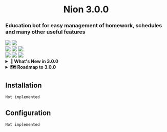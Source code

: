 <div align="center">
  <h1>Nion 3.0.0</h1>
</div>

<h3>Education bot for easy management of homework, schedules and many other useful features</h3>

<div>
  <img src="https://img.shields.io/github/issues/NIKTO-IZ-NIOTKYDA/Nion?style=flat-square&label=🔴 Issues&color=red">
  <img src="https://img.shields.io/github/issues-pr/NIKTO-IZ-NIOTKYDA/Nion?style=flat-square&label=🟢 PRs&color=green">
</div>

<div>
  <img src="https://img.shields.io/github/actions/workflow/status/NIKTO-IZ-NIOTKYDA/Nion/Lint.yml?branch=master&label=⚙️ Lint&style=flat-square&color=">
  <img src="https://img.shields.io/github/actions/workflow/status/NIKTO-IZ-NIOTKYDA/Nion/Build.yml?branch=master&label=📑 Tests&style=flat-square&color=">
  <img src="https://img.shields.io/github/actions/workflow/status/NIKTO-IZ-NIOTKYDA/Nion/Deploy.yml?branch=master&label=🎉 Deploy&style=flat-square&color=">
</div>

<div>
  <img src="https://img.shields.io/github/license/NIKTO-IZ-NIOTKYDA/Nion?style=flat-square&label=📜 License">
  <img src="https://img.shields.io/github/contributors/NIKTO-IZ-NIOTKYDA/Nion?style=flat-square&label=👤 Contributors">
  <img src="https://img.shields.io/github/repo-size/NIKTO-IZ-NIOTKYDA/Nion?style=flat-square&label=💾 Repo size">
</div>

<details>
  <summary><b>🚀 What's New in 3.0.0</b></summary>
  <div align="left">

### 🚀 GitHub
- [ ] API documentation
- [ ] Cached GitHub Actions workflows

### 🔨 Codebase Modernization
- [ ] Full migration to **snake_case**
- [ ] Priority-based logging system:
  Supported levels: `DEBUG`, `INFO`, `WARN`, `ERROR`, `CRITICAL`
- [ ] Pytest integration with 85%+ coverage

### 🔑 PermissionsManager
- [ ] Automatic JSON ⇆ DB synchronization
- [ ] Redis caching for permission checks

### ⚙️ Backend System
- [ ] Delta updates for reduced bandwidth
- [ ] Centralized validation in FastAPI handlers rather than `backend/app/database/requests`
- [ ] Public API features
  - [ ] Traefik reverse proxy
  - [ ] Prometheus/Grafana monitoring

### 🤖 Bot
- [ ] Performance optimizations:
  - [ ] Async I/O operations
  - [ ] Reduced response time to a request
- [ ] Homework management:
  - [ ] Change history for the lesson
  - [ ] Multiple media attachments
  - [ ] New formatting system: `!!p ⇒ §`, `!!n ⇒ №`
- [ ] Schedule system:
  - [ ] History of schedule changes
  - [ ] Exam schedule changes
- [ ] Optional notifications

  </div>
</details>
<details>
  <summary><b>🗺️ Roadmap to 3.0.0</b></summary>
  
**Overall Progress**
<!-- Progress bar scale: █ = 5% | ░ = 5% -->
`░░░░░░░░░░░░░░░░░░░░ 0%`  

### Core Components

<!-- 🟢 Active Development | 🟡 In Research | 🔴 Planned  -->
<!-- Progress bar scale: █ = 5% | ░ = 5%  -->
| Module              | Progress       | Status           | Details                      |
|---------------------|----------------|------------------|------------------------------|
| **GitHub Actions**  | `░░░░░░░░░░` 0% | 🔴 Planned       | There is no developer        |
| **Codebase**        | `░░░░░░░░░░` 0% | 🔴 Planned       | There is no developer        |
| **Permissions**     | `░░░░░░░░░░` 0% | 🔴 Planned       | There is no developer        |
| **Backend**         | `░░░░░░░░░░` 0% | 🔴 Planned       | There is no developer        |
| **Bot**             | `░░░░░░░░░░` 0% | 🔴 Planned       | There is no developer        |
  
</details>

## Installation
`Not implemented`

## Configuration
`Not implemented`
